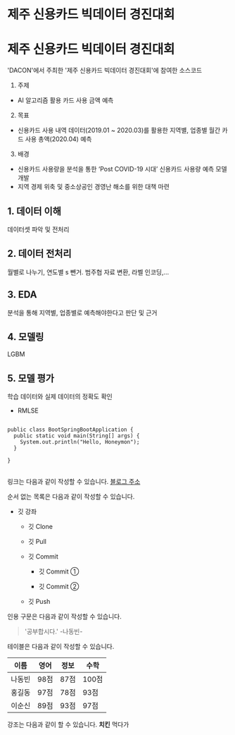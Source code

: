 제주 신용카드 빅데이터 경진대회
=============

# 제주 신용카드 빅데이터 경진대회

'DACON'에서 주최한 '제주 신용카드 빅데이터 경진대회'에 참여한 소스코드

1. 주제
- AI 알고리즘 활용 카드 사용 금액 예측

2. 목표
- 신용카드 사용 내역 데이터(2019.01 ~ 2020.03)를 활용한 지역별, 업종별 월간 카드 사용 총액(2020.04) 예측

3. 배경
- 신용카드 사용량을 분석을 통한  ‘Post COVID-19 시대’ 신용카드 사용량 예측 모델 개발
- 지역 경제 위축 및 중소상공인 경영난 해소를 위한 대책 마련 

## 1. 데이터 이해

데이터셋 파악 및 전처리

## 2. 데이터 전처리
 
월별로 나누기, 연도별 s 뺀거. 범주협 자료 변환, 라벨 인코딩,...

## 3. EDA
분석을 통해 지역별, 업종별로 예측해야한다고 판단 및 근거

## 4. 모델링
LGBM

## 5. 모델 평가

학습 데이터와 실제 데이터의 정확도 확인
- RMLSE


<pre>
<code>
public class BootSpringBootApplication {
  public static void main(String[] args) {
    System.out.println("Hello, Honeymon");
  }

}
</code>
</pre>

링크는 다음과 같이 작성할 수 있습니다.
[블로그 주소](https://blog.naver.com/ndb796)

순서 없는 목록은 다음과 같이 작성할 수 있습니다.
* 깃 강좌

  * 깃 Clone

  * 깃 Pull

  * 깃 Commit

    * 깃 Commit ①

    * 깃 Commit ②

  * 깃 Push



인용 구문은 다음과 같이 작성할 수 있습니다.
> '공부합시다.' -나동빈-

테이블은 다음과 같이 작성할 수 있습니다.

이름|영어|정보|수학
---|---|---|---|
나동빈|98점|87점|100점|
홍길동|97점|78점|93점|
이순신|89점|93점|97점|


강조는 다음과 같이 할 수 있습니다.
**치킨** 먹다가 
